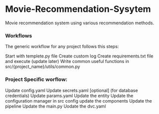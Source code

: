 # Movie-Recommendation-Sysytem
Movie recommendation system using various recommendation methods.


### Workflows
The generic workflow for any project follows this steps:

Start with templete.py file
Create custom log
Create requirements.txt file and execute (update later)
Write common useful functions in src/{project_name}/utils/common.py

### Project Specific worflow:

Update config.yaml
Update secrets.yaml [optional] (for database credentials)
Update params.yaml
Update the entity
Update the configuration manager in src config
update the components
Update the pipeline
Update the main.py
Uodate the dvc.yaml